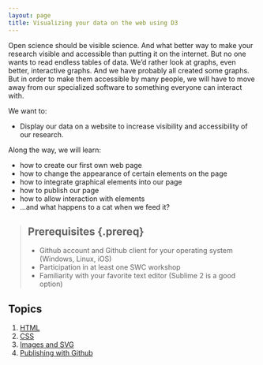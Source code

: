 ```yaml
---
layout: page
title: Visualizing your data on the web using D3
---
```


Open science should be visible science. And what better
way to make your research visible and accessible than putting it on the 
internet. But no one wants to read endless tables of data. We’d rather
look at graphs, even better, interactive graphs.
And we have probably all created some graphs. But in order to make them 
accessible by many people, we will have to move away from our specialized
software to something everyone can interact with. 

We want to:

* Display our data on a website to increase visibility and accessibility of our research.

Along the way, we will learn:

* how to create our first own web page
* how to change the appearance of certain elements on the page
* how to integrate graphical elements into our page
* how to publish our page 
* how to allow interaction with elements
* ...and what happens to a cat when we feed it?


> ## Prerequisites {.prereq}
>
> * Github account and Github client for your operating system (Windows, Linux, iOS)
> * Participation in at least one SWC workshop
> * Familiarity with your favorite text editor (Sublime 2 is a good option)


## Topics

1.  [HTML](lesson1-html.html)
2.  [CSS](lesson2-css.html)
3.  [Images and SVG](lesson3-images-and-svg.html) 
4. 	[Publishing with Github](lesson4-publishing-with-github.html)

